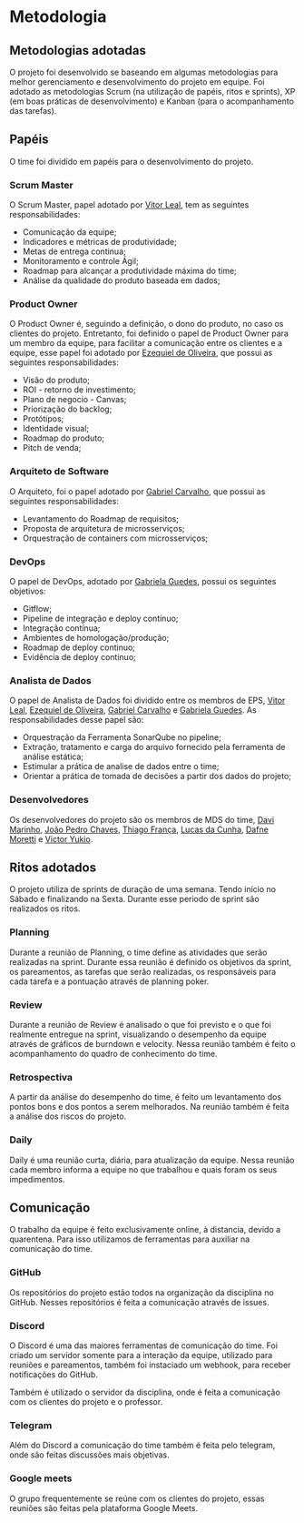 # Metodologia

## Metodologias adotadas

O projeto foi desenvolvido se baseando em algumas metodologias para melhor gerenciamento e desenvolvimento do projeto em equipe. Foi adotado as metodologias Scrum (na utilização de papéis, ritos e sprints), XP (em boas práticas de desenvolvimento) e Kanban (para o acompanhamento das tarefas).

## Papéis

O time foi dividído em papéis para o desenvolvimento do projeto.

### Scrum Master

O Scrum Master, papel adotado por [Vitor Leal](https://github.com/vitorl-s), tem as seguintes responsabilidades:

- Comunicação da equipe;
- Indicadores e métricas de produtividade;
- Metas de entrega continua;
- Monitoramento e controle Ágil;
- Roadmap para alcançar a produtividade máxima do time;
- Análise da qualidade do produto baseada em dados;

### Product Owner

O Product Owner é, seguindo a definição, o dono do produto, no caso os clientes do projeto. Entretanto, foi definido o papel de Product Owner para um membro da equipe, para facilitar a comunicação entre os clientes e a equipe, esse papel foi adotado por [Ezequiel de Oliveira](https://github.com/EzequielDeOliveira), que possui as seguintes responsabilidades:

- Visão do produto;
- ROI - retorno de investimento;
- Plano de negocio - Canvas;
- Priorização do backlog;
- Protótipos;
- Identidade visual;
- Roadmap do produto;
- Pitch de venda;

### Arquiteto de Software

O Arquiteto, foi o papel adotado por [Gabriel Carvalho](https://github.com/GabrielOak), que possui as seguintes responsabilidades:

- Levantamento do Roadmap de requisitos;
- Proposta de arquitetura de microsserviços;
- Orquestração de containers com microsserviços;

### DevOps

O papel de DevOps, adotado por [Gabriela Guedes](https://github.com/gabibguedes), possui os seguintes objetivos:

- Gitflow;
- Pipeline de integração e deploy continuo;
- Integração contínua;
- Ambientes de homologação/produção;
- Roadmap de deploy continuo;
- Evidência de deploy continuo;

### Analista de Dados

O papel de Analista de Dados foi dividido entre os membros de EPS, [Vitor Leal](https://github.com/vitorl-s), [Ezequiel de Oliveira](https://github.com/EzequielDeOliveira), [Gabriel Carvalho](https://github.com/GabrielOak) e [Gabriela Guedes](https://github.com/gabibguedes). As responsabilidades desse papel são:

- Orquestração da Ferramenta SonarQube no pipeline;
- Extração, tratamento e carga do arquivo fornecido pela ferramenta de análise estática;
- Estimular a prática de analise de dados entre o time;
- Orientar a prática de tomada de decisões a partir dos dados do projeto;

### Desenvolvedores

Os desenvolvedores do projeto são os membros de MDS do time, [Davi Marinho](), [João Pedro Chaves](), [Thiago França](), [Lucas da Cunha](), [Dafne Moretti]() e [Victor Yukio]().

## Ritos adotados

O projeto utiliza de sprints de duração de uma semana. Tendo início no Sábado e finalizando na Sexta. Durante esse periodo de sprint são realizados os ritos.

### Planning

Durante a reunião de Planning, o time define as atividades que serão realizadas na sprint. Durante essa reunião é definido os objetivos da sprint, os pareamentos, as tarefas que serão realizadas, os responsáveis para cada tarefa e a pontuação através de planning poker.

### Review 

Durante a reunião de Review é analisado o que foi previsto e o que foi realmente entregue na sprint, visualizando o desempenho da equipe através de gráficos de burndown e velocity. Nessa reunião também é feito o acompanhamento do quadro de conhecimento do time. 
### Retrospectiva 

A partir da análise do desempenho do time, é feito um levantamento dos pontos bons e dos pontos a serem melhorados. Na reunião também é feita a análise dos riscos do projeto.
### Daily

Daily é uma reunião curta, diária, para atualização da equipe. Nessa reunião cada membro informa a equipe no que trabalhou e quais foram os seus impedimentos.

## Comunicação

O trabalho da equipe é feito exclusivamente online, à distancia, devido a quarentena. Para isso utilizamos de ferramentas para auxiliar na comunicação do time.

### GitHub

Os repositórios do projeto estão todos na organização da disciplina no GitHub. Nesses repositórios é feita a comunicação através de issues.

### Discord

O Discord é uma das maiores ferramentas de comunicação do time. Foi criado um servidor somente para a interação da equipe, utilizado para reuniões e pareamentos, também foi instaciado um webhook, para receber notificações do GitHub.

Também é utilizado o servidor da disciplina, onde é feita a comunicação com os clientes do projeto e o professor.

### Telegram

Além do Discord a comunicação do time também é feita pelo telegram, onde são feitas discussões mais objetivas.

### Google meets

O grupo frequentemente se reúne com os clientes do projeto, essas reuniões são feitas pela plataforma Google Meets.





